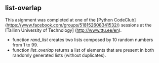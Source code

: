 ## list-overlap

This asignment was completed at one of the [Python CodeClub] (https://www.facebook.com/groups/518152608341532/) sessions at the [Tallinn University of Technology] (http://www.ttu.ee/en).


- function _rand_list_ creates two lists composed by 10 random numbers from 1 to 99. 
- function _list_overlap_ returns a list of elements that are present in both randomly generated lists (without duplicates).
